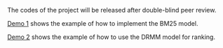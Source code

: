 
The codes of the project will be released after double-blind peer review.

[Demo 1](https://github.com/wayne-batman/Parrot/blob/master/bm25.ipynb) shows the example of how to implement the BM25 model. 

[Demo 2](https://github.com/wayne-batman/Parrot/blob/master/drmm.ipynb) shows the example of how to use the DRMM model for ranking.
